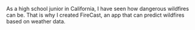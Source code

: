 As a high school junior in California, I have seen how dangerous wildfires can be. That is why I created FireCast, an app that can predict wildfires based on weather data.
